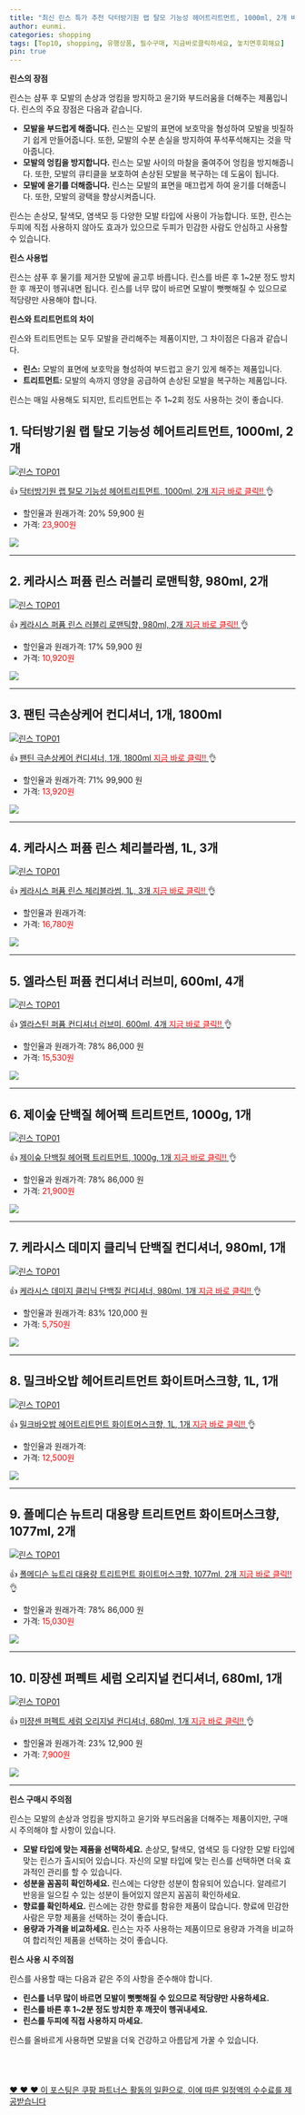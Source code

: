 ```yaml
---
title: "최신 린스 특가 추천 닥터방기원 랩 탈모 기능성 헤어트리트먼트, 1000ml, 2개 비교 장점"
author: eunmi.
categories: shopping
tags: [Top10, shopping, 유행상품, 필수구매, 지금바로클릭하세요, 놓치면후회해요]
pin: true
---
```

**린스의 장점**

린스는 샴푸 후 모발의 손상과 엉킴을 방지하고 윤기와 부드러움을 더해주는 제품입니다. 린스의 주요 장점은 다음과 같습니다.

* **모발을 부드럽게 해줍니다.** 린스는 모발의 표면에 보호막을 형성하여 모발을 빗질하기 쉽게 만들어줍니다. 또한, 모발의 수분 손실을 방지하여 푸석푸석해지는 것을 막아줍니다.
* **모발의 엉킴을 방지합니다.** 린스는 모발 사이의 마찰을 줄여주어 엉킴을 방지해줍니다. 또한, 모발의 큐티클을 보호하여 손상된 모발을 복구하는 데 도움이 됩니다.
* **모발에 윤기를 더해줍니다.** 린스는 모발의 표면을 매끄럽게 하여 윤기를 더해줍니다. 또한, 모발의 광택을 향상시켜줍니다.

린스는 손상모, 탈색모, 염색모 등 다양한 모발 타입에 사용이 가능합니다. 또한, 린스는 두피에 직접 사용하지 않아도 효과가 있으므로 두피가 민감한 사람도 안심하고 사용할 수 있습니다.

**린스 사용법**

린스는 샴푸 후 물기를 제거한 모발에 골고루 바릅니다. 린스를 바른 후 1~2분 정도 방치한 후 깨끗이 헹궈내면 됩니다. 린스를 너무 많이 바르면 모발이 뻣뻣해질 수 있으므로 적당량만 사용해야 합니다.

**린스와 트리트먼트의 차이**

린스와 트리트먼트는 모두 모발을 관리해주는 제품이지만, 그 차이점은 다음과 같습니다.

* **린스:** 모발의 표면에 보호막을 형성하여 부드럽고 윤기 있게 해주는 제품입니다.
* **트리트먼트:** 모발의 속까지 영양을 공급하여 손상된 모발을 복구하는 제품입니다.

린스는 매일 사용해도 되지만, 트리트먼트는 주 1~2회 정도 사용하는 것이 좋습니다.

   

## 1. 닥터방기원 랩 탈모 기능성 헤어트리트먼트, 1000ml, 2개

[![린스 TOP01](https://thumbnail9.coupangcdn.com/thumbnails/remote/230x230ex/image/retail/images/7881104998194997-81046482-b2fe-4ef8-88b2-61093a9a5b7d.jpg)](https://link.coupang.com/re/AFFSDP?lptag=AF3617701&subid=GithubCoopas&pageKey=6694820045&traceid=V0-153&itemId=3148815320&vendorItemId=71136410937)


👍 [닥터방기원 랩 탈모 기능성 헤어트리트먼트, 1000ml, 2개 <font color=red> 지금 바로 클릭!! </font> ](https://link.coupang.com/re/AFFSDP?lptag=AF3617701&subid=GithubCoopas&pageKey=6694820045&traceid=V0-153&itemId=3148815320&vendorItemId=71136410937) 👌 


- 할인율과 원래가격: 20%  59,900   원
- 가격: <span style='color:red'>23,900원</span>

[![](/discount_price.png)](https://link.coupang.com/re/AFFSDP?lptag=AF3617701&subid=GithubCoopas&pageKey=6694820045&traceid=V0-153&itemId=3148815320&vendorItemId=71136410937)

---


   

## 2. 케라시스 퍼퓸 린스 러블리 로맨틱향, 980ml, 2개

[![린스 TOP01](https://thumbnail6.coupangcdn.com/thumbnails/remote/230x230ex/image/retail/images/1995366236795906-0561fef3-b40d-41fa-a929-365b21b01494.jpg)](https://link.coupang.com/re/AFFSDP?lptag=AF3617701&subid=GithubCoopas&pageKey=2255309&traceid=V0-153&itemId=16734690586&vendorItemId=80577458161)


👍 [케라시스 퍼퓸 린스 러블리 로맨틱향, 980ml, 2개 <font color=red> 지금 바로 클릭!! </font> ](https://link.coupang.com/re/AFFSDP?lptag=AF3617701&subid=GithubCoopas&pageKey=2255309&traceid=V0-153&itemId=16734690586&vendorItemId=80577458161) 👌 


- 할인율과 원래가격: 17%  59,900   원
- 가격: <span style='color:red'>10,920원</span>

[![](/discount_price.png)](https://link.coupang.com/re/AFFSDP?lptag=AF3617701&subid=GithubCoopas&pageKey=2255309&traceid=V0-153&itemId=16734690586&vendorItemId=80577458161)

---


   

## 3. 팬틴 극손상케어 컨디셔너, 1개, 1800ml

[![린스 TOP01](https://thumbnail8.coupangcdn.com/thumbnails/remote/230x230ex/image/retail/images/2366874564110031-05de09f7-fe53-4e22-a16d-40bb770884f7.jpg)](https://link.coupang.com/re/AFFSDP?lptag=AF3617701&subid=GithubCoopas&pageKey=6773997575&traceid=V0-153&itemId=11392545913&vendorItemId=83493369363)


👍 [팬틴 극손상케어 컨디셔너, 1개, 1800ml <font color=red> 지금 바로 클릭!! </font> ](https://link.coupang.com/re/AFFSDP?lptag=AF3617701&subid=GithubCoopas&pageKey=6773997575&traceid=V0-153&itemId=11392545913&vendorItemId=83493369363) 👌 


- 할인율과 원래가격: 71%  99,900   원
- 가격: <span style='color:red'>13,920원</span>

[![](/discount_price.png)](https://link.coupang.com/re/AFFSDP?lptag=AF3617701&subid=GithubCoopas&pageKey=6773997575&traceid=V0-153&itemId=11392545913&vendorItemId=83493369363)

---


   

## 4. 케라시스 퍼퓸 린스 체리블라썸, 1L, 3개

[![린스 TOP01](https://thumbnail7.coupangcdn.com/thumbnails/remote/230x230ex/image/retail/images/7359278299436364-2c601480-4dea-4dd2-992d-08ebba70ce38.jpg)](https://link.coupang.com/re/AFFSDP?lptag=AF3617701&subid=GithubCoopas&pageKey=6424541614&traceid=V0-153&itemId=13868887683&vendorItemId=84656627762)


👍 [케라시스 퍼퓸 린스 체리블라썸, 1L, 3개 <font color=red> 지금 바로 클릭!! </font> ](https://link.coupang.com/re/AFFSDP?lptag=AF3617701&subid=GithubCoopas&pageKey=6424541614&traceid=V0-153&itemId=13868887683&vendorItemId=84656627762) 👌 


- 할인율과 원래가격: 
- 가격: <span style='color:red'>16,780원</span>

[![](/discount_price.png)](https://link.coupang.com/re/AFFSDP?lptag=AF3617701&subid=GithubCoopas&pageKey=6424541614&traceid=V0-153&itemId=13868887683&vendorItemId=84656627762)

---


   

## 5. 엘라스틴 퍼퓸 컨디셔너 러브미, 600ml, 4개

[![린스 TOP01](https://thumbnail7.coupangcdn.com/thumbnails/remote/230x230ex/image/vendor_inventory/bcbe/fa9e782f298e7c7f38861e2d8a0aaa0dbfc78be6527914fb6ec02205ae49.jpg)](https://link.coupang.com/re/AFFSDP?lptag=AF3617701&subid=GithubCoopas&pageKey=33892327&traceid=V0-153&itemId=193474081&vendorItemId=79565450881)


👍 [엘라스틴 퍼퓸 컨디셔너 러브미, 600ml, 4개 <font color=red> 지금 바로 클릭!! </font> ](https://link.coupang.com/re/AFFSDP?lptag=AF3617701&subid=GithubCoopas&pageKey=33892327&traceid=V0-153&itemId=193474081&vendorItemId=79565450881) 👌 


- 할인율과 원래가격: 78%  86,000   원
- 가격: <span style='color:red'>15,530원</span>

[![](/discount_price.png)](https://link.coupang.com/re/AFFSDP?lptag=AF3617701&subid=GithubCoopas&pageKey=33892327&traceid=V0-153&itemId=193474081&vendorItemId=79565450881)

---


   

## 6. 제이숲 단백질 헤어팩 트리트먼트, 1000g, 1개

[![린스 TOP01](https://thumbnail9.coupangcdn.com/thumbnails/remote/230x230ex/image/retail/images/2366205896017057-bd48e33b-3505-440a-9695-24d57676cc84.jpg)](https://link.coupang.com/re/AFFSDP?lptag=AF3617701&subid=GithubCoopas&pageKey=6320746340&traceid=V0-153&itemId=13171845950&vendorItemId=72423701913)


👍 [제이숲 단백질 헤어팩 트리트먼트, 1000g, 1개 <font color=red> 지금 바로 클릭!! </font> ](https://link.coupang.com/re/AFFSDP?lptag=AF3617701&subid=GithubCoopas&pageKey=6320746340&traceid=V0-153&itemId=13171845950&vendorItemId=72423701913) 👌 


- 할인율과 원래가격: 78%  86,000   원
- 가격: <span style='color:red'>21,900원</span>

[![](/discount_price.png)](https://link.coupang.com/re/AFFSDP?lptag=AF3617701&subid=GithubCoopas&pageKey=6320746340&traceid=V0-153&itemId=13171845950&vendorItemId=72423701913)

---


   

## 7. 케라시스 데미지 클리닉 단백질 컨디셔너, 980ml, 1개

[![린스 TOP01](https://thumbnail7.coupangcdn.com/thumbnails/remote/230x230ex/image/retail/images/1710285087775979-b2051c3c-99b1-4d12-9776-af7f59324a73.jpg)](https://link.coupang.com/re/AFFSDP?lptag=AF3617701&subid=GithubCoopas&pageKey=6523610496&traceid=V0-153&itemId=14463516399&vendorItemId=81706931803)


👍 [케라시스 데미지 클리닉 단백질 컨디셔너, 980ml, 1개 <font color=red> 지금 바로 클릭!! </font> ](https://link.coupang.com/re/AFFSDP?lptag=AF3617701&subid=GithubCoopas&pageKey=6523610496&traceid=V0-153&itemId=14463516399&vendorItemId=81706931803) 👌 


- 할인율과 원래가격: 83%  120,000   원
- 가격: <span style='color:red'>5,750원</span>

[![](/discount_price.png)](https://link.coupang.com/re/AFFSDP?lptag=AF3617701&subid=GithubCoopas&pageKey=6523610496&traceid=V0-153&itemId=14463516399&vendorItemId=81706931803)

---


   

## 8. 밀크바오밥 헤어트리트먼트 화이트머스크향, 1L, 1개

[![린스 TOP01](https://thumbnail10.coupangcdn.com/thumbnails/remote/230x230ex/image/retail/images/7959720132658915-ef31a9ae-b45a-47e4-a9c3-cb0276ab6574.png)](https://link.coupang.com/re/AFFSDP?lptag=AF3617701&subid=GithubCoopas&pageKey=654109&traceid=V0-153&itemId=2330134&vendorItemId=85737784312)


👍 [밀크바오밥 헤어트리트먼트 화이트머스크향, 1L, 1개 <font color=red> 지금 바로 클릭!! </font> ](https://link.coupang.com/re/AFFSDP?lptag=AF3617701&subid=GithubCoopas&pageKey=654109&traceid=V0-153&itemId=2330134&vendorItemId=85737784312) 👌 


- 할인율과 원래가격: 
- 가격: <span style='color:red'>12,500원</span>

[![](/discount_price.png)](https://link.coupang.com/re/AFFSDP?lptag=AF3617701&subid=GithubCoopas&pageKey=654109&traceid=V0-153&itemId=2330134&vendorItemId=85737784312)

---


   

## 9. 폴메디슨 뉴트리 대용량 트리트먼트 화이트머스크향, 1077ml, 2개

[![린스 TOP01](https://thumbnail9.coupangcdn.com/thumbnails/remote/230x230ex/image/retail/images/32994390758471-1315221f-2129-4460-b329-24081b05c414.jpg)](https://link.coupang.com/re/AFFSDP?lptag=AF3617701&subid=GithubCoopas&pageKey=2240118371&traceid=V0-153&itemId=3826176842&vendorItemId=71811032258)


👍 [폴메디슨 뉴트리 대용량 트리트먼트 화이트머스크향, 1077ml, 2개 <font color=red> 지금 바로 클릭!! </font> ](https://link.coupang.com/re/AFFSDP?lptag=AF3617701&subid=GithubCoopas&pageKey=2240118371&traceid=V0-153&itemId=3826176842&vendorItemId=71811032258) 👌 


- 할인율과 원래가격: 78%  86,000   원
- 가격: <span style='color:red'>15,030원</span>

[![](/discount_price.png)](https://link.coupang.com/re/AFFSDP?lptag=AF3617701&subid=GithubCoopas&pageKey=2240118371&traceid=V0-153&itemId=3826176842&vendorItemId=71811032258)

---


   

## 10. 미쟝센 퍼펙트 세럼 오리지널 컨디셔너, 680ml, 1개

[![린스 TOP01](https://thumbnail10.coupangcdn.com/thumbnails/remote/230x230ex/image/retail/images/2267751106290195-12dea9e0-7316-4a7b-96da-aa0432f48db7.jpg)](https://link.coupang.com/re/AFFSDP?lptag=AF3617701&subid=GithubCoopas&pageKey=6899882537&traceid=V0-153&itemId=16591493193&vendorItemId=82798036461)


👍 [미쟝센 퍼펙트 세럼 오리지널 컨디셔너, 680ml, 1개 <font color=red> 지금 바로 클릭!! </font> ](https://link.coupang.com/re/AFFSDP?lptag=AF3617701&subid=GithubCoopas&pageKey=6899882537&traceid=V0-153&itemId=16591493193&vendorItemId=82798036461) 👌 


- 할인율과 원래가격: 23%  12,900   원
- 가격: <span style='color:red'>7,900원</span>

[![](/discount_price.png)](https://link.coupang.com/re/AFFSDP?lptag=AF3617701&subid=GithubCoopas&pageKey=6899882537&traceid=V0-153&itemId=16591493193&vendorItemId=82798036461)

---
**린스 구매시 주의점**

린스는 모발의 손상과 엉킴을 방지하고 윤기와 부드러움을 더해주는 제품이지만, 구매 시 주의해야 할 사항이 있습니다.

* **모발 타입에 맞는 제품을 선택하세요.** 손상모, 탈색모, 염색모 등 다양한 모발 타입에 맞는 린스가 출시되어 있습니다. 자신의 모발 타입에 맞는 린스를 선택하면 더욱 효과적인 관리를 할 수 있습니다.
* **성분을 꼼꼼히 확인하세요.** 린스에는 다양한 성분이 함유되어 있습니다. 알레르기 반응을 일으킬 수 있는 성분이 들어있지 않은지 꼼꼼히 확인하세요.
* **향료를 확인하세요.** 린스에는 강한 향료를 함유한 제품이 많습니다. 향료에 민감한 사람은 무향 제품을 선택하는 것이 좋습니다.
* **용량과 가격을 비교하세요.** 린스는 자주 사용하는 제품이므로 용량과 가격을 비교하여 합리적인 제품을 선택하는 것이 좋습니다.

**린스 사용 시 주의점**

린스를 사용할 때는 다음과 같은 주의 사항을 준수해야 합니다.

* **린스를 너무 많이 바르면 모발이 뻣뻣해질 수 있으므로 적당량만 사용하세요.**
* **린스를 바른 후 1~2분 정도 방치한 후 깨끗이 헹궈내세요.**
* **린스를 두피에 직접 사용하지 마세요.**

린스를 올바르게 사용하면 모발을 더욱 건강하고 아름답게 가꿀 수 있습니다.<br><br><br><br><br> [ ❤ ❤ ❤ 이 포스팅은 쿠팡 파트너스 활동의 일환으로, 이에 따른 일정액의 수수료를 제공받습니다](https://link.coupang.com/a/bcEFyh)